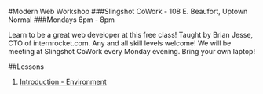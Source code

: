 #Modern Web Workshop
###Slingshot CoWork - 108 E. Beaufort, Uptown Normal
###Mondays 6pm - 8pm

Learn to be a great web developer at this free class! Taught by Brian Jesse, CTO of internrocket.com. Any and all skill levels welcome! We will be meeting at Slingshot CoWork every Monday evening. Bring your own laptop!

##Lessons
 1. [Introduction - Environment](lessons/1-environment.md)
